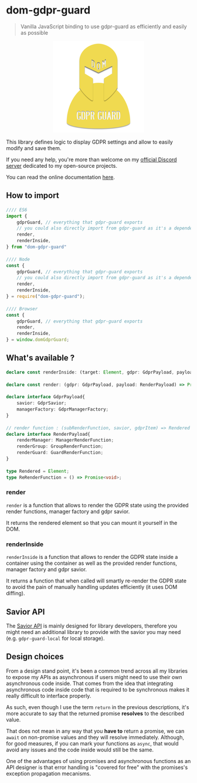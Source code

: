 # dom-gdpr-guard
>  Vanilla JavaScript binding to use gdpr-guard as efficiently and easily as possible

<center><img src="https://github.com/Voltra/dom-gdpr-guard/raw/dev/dom-gdpr-guard.png" alt="Logo" width="250"/></center>

This library defines logic to display GDPR settings and allow to easily modify and save them.

If you need any help, you're more than welcome on my [official Discord server](https://discordapp.com/invite/JtWAjbw) dedicated to my open-source projects.

You can read the online documentation [here](https://voltra.github.io/gdpr-guard-local/).

## How to import

```javascript
//// ES6
import {
    gdprGuard, // everything that gdpr-guard exports
    // you could also directly import from gdpr-guard as it's a dependency
    render,
    renderInside,
} from "dom-gdpr-guard"

//// Node
const {
    gdprGuard, // everything that gdpr-guard exports
    // you could also directly import from gdpr-guard as it's a dependency
    render,
    renderInside,
} = require("dom-gdpr-guard");

//// Browser
const {
    gdprGuard, // everything that gdpr-guard exports
    render,
    renderInside,
} = window.domGdprGuard;
```

## What's available ?

```typescript
declare const renderInside: (target: Element, gdpr: GdprPayload, payload: RenderPayload) => Promise<ReRenderFunction>;

declare const render: (gdpr: GdprPayload, payload: RenderPayload) => Promise<Rendered>;

declare interface GdprPayload{
	savior: GdprSavior;
	managerFactory: GdprManagerFactory;
}

// render function : (subRenderFunction, savior, gdprItem) => Rendered
declare interface RenderPayload{
	renderManager: ManagerRenderFunction;
	renderGroup: GroupRenderFunction;
	renderGuard: GuardRenderFunction;
}

type Rendered = Element;
type ReRenderFunction = () => Promise<void>;
```

### render

`render` is a function that allows to render the GDPR state using the provided render functions, manager factory and gdpr savior.

It returns the rendered element so that you can mount it yourself in the DOM.

### renderInside

`renderInside` is a function that allows to render the GDPR state inside a container using the container as well as the provided render functions, manager factory and gdpr savior.

It returns a function that when called will smartly re-render the GDPR state to avoid the pain of manually handling updates efficiently (it uses DOM diffing).

## Savior API

The [Savior API](https://voltra.github.io/gdpr-guard/interfaces/gdprsavior.html) is mainly designed for library developers, therefore you might need an additional library to provide with the savior you may need (e.g. `gdpr-guard-local` for local storage).

## Design choices

From a design stand point, it's been a common trend across all my libraries to expose my APIs as asynchronous if users might need to use their own asynchronous code inside. That comes from the idea that integrating asynchronous code inside code that is required to be synchronous makes it really difficult to interface properly.

As such, even though I use the term `return` in the previous descriptions, it's more accurate to say that the returned promise **resolves** to the described value. 

That does not mean in any way that you **have to** return a promise, we can `await` on non-promise values and they will resolve immediately. Although, for good measures, if you can mark your functions as `async`, that would avoid any issues and the code inside would still be the same.

One of the advantages of using promises and asynchronous functions as an API designer is that error handling is "covered for free" with the promises's exception propagation mecanisms.

